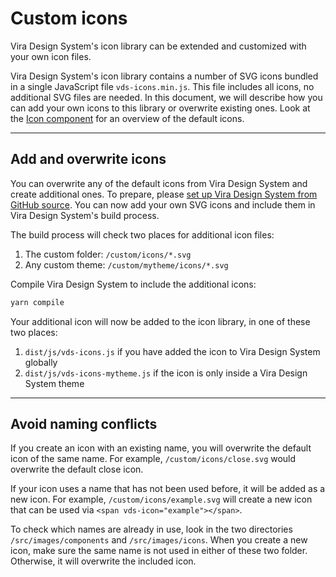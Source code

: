 # Custom icons

<p class="vds-text-lead">Vira Design System's icon library can be extended and customized with your own icon files.</p>

Vira Design System's icon library contains a number of SVG icons bundled in a single JavaScript file `vds-icons.min.js`. This file includes all icons, no additional SVG files are needed. In this document, we will describe how you can add your own icons to this library or overwrite existing ones. Look at the [Icon component](icon.md) for an overview of the default icons.

***

## Add and overwrite icons

You can overwrite any of the default icons from Vira Design System and create additional ones. To prepare, please [set up Vira Design System from GitHub source](installation.md#compile-from-github-source). You can now add your own SVG icons and include them in Vira Design System's build process.

The build process will check two places for additional icon files:

1. The custom folder: `/custom/icons/*.svg`
2. Any custom theme: `/custom/mytheme/icons/*.svg`

Compile Vira Design System to include the additional icons:

```sh
yarn compile
```

Your additional icon will now be added to the icon library, in one of these two places:

1. `dist/js/vds-icons.js` if you have added the icon to Vira Design System globally
2. `dist/js/vds-icons-mytheme.js` if the icon is only inside a Vira Design System theme

***

## Avoid naming conflicts

If you create an icon with an existing name, you will overwrite the default icon of the same name. For example, `/custom/icons/close.svg` would overwrite the default close icon.

If your icon uses a name that has not been used before, it will be added as a new icon. For example, `/custom/icons/example.svg` will create a new icon that can be used via `<span vds-icon="example"></span>`.

To check which names are already in use, look in the two directories `/src/images/components` and `/src/images/icons`. When you create a new icon, make sure the same name is not used in either of these two folder. Otherwise, it will overwrite the included icon.

